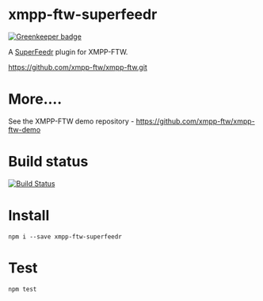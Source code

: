 xmpp-ftw-superfeedr
====================

[![Greenkeeper badge](https://badges.greenkeeper.io/xmpp-ftw/xmpp-ftw-superfeedr.svg)](https://greenkeeper.io/)

A [SuperFeedr](http://superfeedr.com) plugin for XMPP-FTW.

https://github.com/xmpp-ftw/xmpp-ftw.git

# More....

See the XMPP-FTW demo repository - https://github.com/xmpp-ftw/xmpp-ftw-demo

# Build status

[![Build Status](https://secure.travis-ci.org/xmpp-ftw/xmpp-ftw-superfeedr.png)](http://travis-ci.org/xmpp-ftw/xmpp-ftw-superfeedr)

# Install

```
npm i --save xmpp-ftw-superfeedr
```

# Test

```
npm test
```
